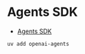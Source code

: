 # Agents SDK

- [Agents SDK](https://openai.github.io/openai-agents-python/)

```bash
uv add openai-agents
```